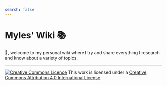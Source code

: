 ```yaml
---
search: false
---
```


# Myles' Wiki 📚

👋, welcome to my personal wiki where I try and share everything I research and know about a variety of topics.

* * *

[![](https://i.creativecommons.org/l/by/4.0/88x31.png "Creative Commons Licence")](https://wiki.mylesb.ca/meta/license.html "Creative Commons Attribution 4.0 International License")
This work is licensed under a [Creative Commons Attribution 4.0 International License](http://creativecommons.org/licenses/by/4.0/).
